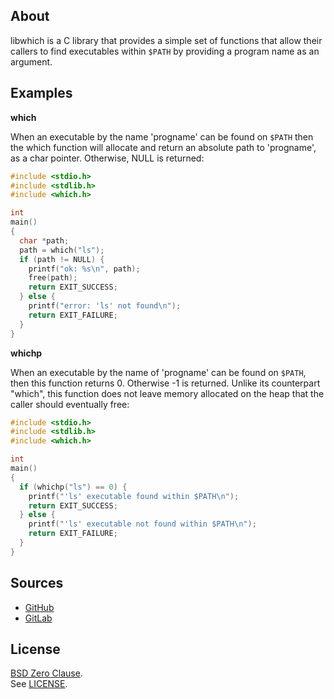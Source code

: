 ## About

libwhich is a C library that provides a simple set of functions
that allow their callers to find executables within `$PATH` by
providing a program name as an argument.

## Examples

**which**

When an executable by the name 'progname' can be found
on `$PATH` then the which function will allocate and
return an absolute path to 'progname', as a char pointer.
Otherwise, NULL is returned:

``` c
#include <stdio.h>
#include <stdlib.h>
#include <which.h>

int
main()
{
  char *path;
  path = which("ls");
  if (path != NULL) {
    printf("ok: %s\n", path);
    free(path);
    return EXIT_SUCCESS;
  } else {
    printf("error: 'ls' not found\n");
    return EXIT_FAILURE;
  }
}
```

**whichp**

When an executable by the name of 'progname' can be found
on `$PATH`, then this function returns 0. Otherwise -1 is
returned. Unlike its counterpart "which", this function does
not leave memory allocated on the heap that the caller should
eventually free:

``` c
#include <stdio.h>
#include <stdlib.h>
#include <which.h>

int
main()
{
  if (whichp("ls") == 0) {
    printf("'ls' executable found within $PATH\n");
    return EXIT_SUCCESS;
  } else {
    printf("'ls' executable not found within $PATH\n");
    return EXIT_FAILURE;
  }
}
```

## Sources

* [GitHub](https://github.com/0x1eef/libwhich/)
* [GitLab](https://gitlab.com/0x1eef/libwhich)

## License

[BSD Zero Clause](https://choosealicense.com/licenses/0bsd/).
<br>
See [LICENSE](./LICENSE).

